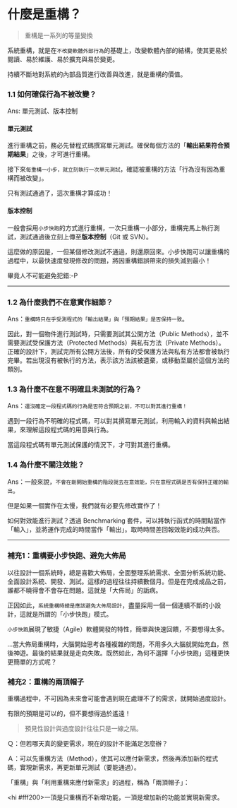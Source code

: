 # 什麼是重構？

> 重構是一系列的等量變換

系統重構，就是在`不改變軟體外部行為`的基礎上，改變軟體內部的結構，使其更易於閱讀、易於維護、易於擴充與易於變更。

持續不斷地對系統的內部品質進行改善與改進，就是重構的價值。

### 1.1 如何確保行為不被改變？

Ans: 單元測試、版本控制

#### 單元測試

進行重構之前，務必先替程式碼撰寫單元測試。確保每個方法的「**輸出結果符合預期結果**」之後，才可進行重構。

接下來`每重構一小步，就立刻執行一次單元測試`，確認被重構的方法「行為沒有因為重構而被改變」。

只有測試通過了，這次重構才算成功！

#### 版本控制

一般會採用`小步快跑`的方式進行重構，一次只重構一小部分，重構完馬上執行測試，測試通過後立刻上傳至**版本控制**（Git 或 SVN）。

這麼做的原因是，一但某個修改測試不通過，則還原回來。小步快跑可以讓重構的過程中，以最快速度發現修改的問題，將因重構錯誤帶來的損失減到最小！

畢竟人不可能避免犯錯:-P


----

### 1.2 為什麼我們不在意實作細節？

Ans：`重構時只在乎受測程式的「輸出結果」與「預期結果」是否保持一致`。

因此，對一個物件進行測試時，只需要測試其公開方法（Public Methods），並不需要測試受保護方法（Protected Methods）與私有方法（Private Methods）。正確的設計下，測試完所有公開方法後，所有的受保護方法與私有方法都會被執行完畢。若出現沒有被執行的方法，表示該方法該被遺棄，或移動至屬於這個方法的類別。

### 1.3 為什麼不在意不明確且未測試的行為？

Ans：`還沒確定一段程式碼的行為是否符合預期之前，不可以對其進行重構！`

遇到一段行為不明確的程式碼，可以對其撰寫單元測試，利用輸入的資料與輸出結果，來理解這段程式碼的用意與行為。

當這段程式碼有單元測試保護的情況下，才可對其進行重構。

### 1.4 為什麼不關注效能？

Ans：一般來說，`不會在剛開始重構的階段就去在意效能，只在意程式碼是否有保持正確的輸出`。

但是如果一個實作在太慢，我們就有必要先修改實作了！

如何對效能進行測試？透過 Benchmarking 套件，可以將執行函式的時間點當作「輸入」，並將運作完成的時間當作「輸出」。取時時間差回報效能的成功與否。

----

### 補充1：重構要小步快跑、避免大佈局

以往設計一個系統時，總是喜歡大佈局，全面整理系統需求、全面分析系統功能、全面設計系統、開發、測試。這樣的過程往往持續數個月。但是在完成成品之前，誰都不曉得會不會存在問題。這就是「大佈局」的詬病。

正因如此，`系統重構時總是應該避免大佈局設計`，盡量採用一個一個連續不斷的小設計，這就是所謂的「小步快跑」模式。

`小步快跑`展現了敏捷（Agile）軟體開發的特性，簡單與快速回饋，不要想得太多。

...當大佈局重構時，大腦開始思考各種複雜的問題，不用多久大腦就開始充血，然後神遊。最後的結果就是走向失敗。既然如此，為何不選擇「小步快跑」這種更快更簡單的方式呢？

### 補充2：重構的兩頂帽子

重構過程中，不可因為未來會可能會遇到現在處理不了的需求，就開始過度設計。

有限的預期是可以的，但不要想得過於遙遠！

> 預見性設計與過度設計往往只是一線之隔。

Ｑ：但若哪天真的變更需求，現在的設計不能滿足怎麼辦？

Ａ：可以先重構方法（Method），使其可以應付新需求，然後再添加新的程式碼，實現新需求，再更新單元測試（要能通過）。

「重構」與「利用重構來應付新需求」的過程，稱為「兩頂帽子」：

<hi #fff200>一頂是只重構而不新增功能，一頂是增加新的功能並實現新需求。
</hi>


